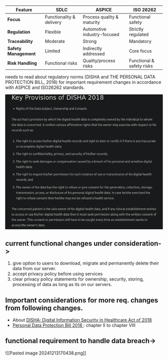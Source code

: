 | Feature               | SDLC                     | ASPICE                      | ISO 26262                 |
| --------------------- | ------------------------ | --------------------------- | ------------------------- |
| **Focus**             | Functionality & delivery | Process quality & maturity  | Functional safety         |
| **Regulation**        | Flexible                 | Automotive industry-focused | Strictly regulated        |
| **Traceability**      | Moderate                 | Strong                      | Mandatory                 |
| **Safety Management** | Limited                  | Indirectly addressed        | Core focus                |
| **Risk Handling**     | Functional risks         | Quality/process risks       | Functional & safety risks |

needs to read about regulatory norms (DISHA and THE PERSONAL DATA PROTECTION BILL, 2018) for important requirement changes in accordance with ASPICE and ISO26262 standards.


![alt text](DISHA.png)

## current functional changes under consideration->
1.  give option to users to download, migrate and permanently delete their data from our server.
2. accept privacy policy before using services
3. clear privacy policy statements for ownership, security, storing, processing of data as long as its on our servers.

## Important considerations for more req. changes from following changes.
- About [DISHA: Digital Information Security in Healthcare Act of 2018](https://blog.ipleaders.in/insight-on-digital-information-security-in-healthcare-act-2018/)
- [Personal Data Protection Bill 2018 ](https://www.meity.gov.in/writereaddata/files/Personal_Data_Protection_Bill,2018.pdf) : chapter II to chapter VIII

## functional requirement to handle data breach->
![[Pasted image 20241213170438.png]]